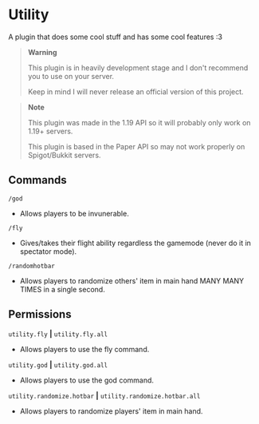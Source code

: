 # Utility

A plugin that does some cool stuff and has some cool features :3

> **Warning**
>
> This plugin is in heavily development stage and I don't recommend you to use on your server.
>
> Keep in mind I will never release an official version of this project.

> **Note**
>
> This plugin was made in the 1.19 API so it will probably only work on 1.19+ servers.
>
> This plugin is based in the Paper API so may not work properly on Spigot/Bukkit servers.

## Commands

`/god`
- Allows players to be invunerable.

`/fly`
- Gives/takes their flight ability regardless the gamemode (never do it in spectator mode).

`/randomhotbar`
- Allows players to randomize others' item in main hand MANY MANY TIMES in a single second.

## Permissions

`utility.fly` <b>|</b> `utility.fly.all`
- Allows players to use the fly command.

`utility.god` <b>|</b> `utility.god.all`
- Allows players to use the god command.

`utility.randomize.hotbar` <b>|</b> `utility.randomize.hotbar.all`
- Allows players to randomize players' item in main hand.
